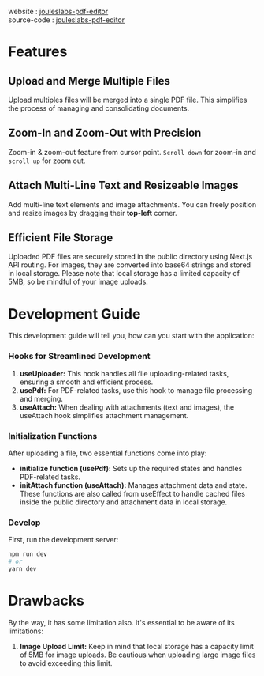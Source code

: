 website : [jouleslabs-pdf-editor](https://jouleslabs-pdf-editor.asifulmridul.xyz/)  
source-code : [jouleslabs-pdf-editor](https://github.com/asifulhaque087/jouleslabs-pdf-editor)

# Features

## Upload and Merge Multiple Files

Upload multiples files will be merged into a single PDF file. This simplifies the process of managing and consolidating documents.

## Zoom-In and Zoom-Out with Precision

Zoom-in & zoom-out feature from cursor point. `Scroll down` for zoom-in and ` scroll up` for zoom out.

## Attach Multi-Line Text and Resizeable Images

Add multi-line text elements and image attachments. You can freely position and resize images by dragging their **top-left** corner.

## Efficient File Storage

Uploaded PDF files are securely stored in the public directory using Next.js API routing. For images, they are converted into base64 strings and stored in local storage. Please note that local storage has a limited capacity of 5MB, so be mindful of your image uploads.

# Development Guide

This development guide will tell you, how can you start with the application:

### Hooks for Streamlined Development

1. **useUploader:** This hook handles all file uploading-related tasks, ensuring a smooth and efficient process.
2. **usePdf:** For PDF-related tasks, use this hook to manage file processing and merging.
3. **useAttach:** When dealing with attachments (text and images), the useAttach hook simplifies attachment management.

### Initialization Functions

After uploading a file, two essential functions come into play:

- **initialize function (usePdf):** Sets up the required states and handles PDF-related tasks.
- **initAttach function (useAttach):** Manages attachment data and state. These functions are also called from useEffect to handle cached files inside the public directory and attachment data in local storage.

### Develop

First, run the development server:

```bash
npm run dev
# or
yarn dev
```

# Drawbacks

By the way, it has some limitation also. It's essential to be aware of its limitations:

1. **Image Upload Limit:** Keep in mind that local storage has a capacity limit of 5MB for image uploads. Be cautious when uploading large image files to avoid exceeding this limit.
